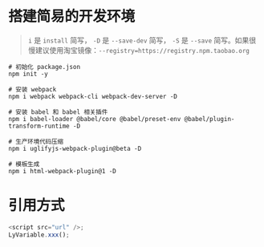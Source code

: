# 搭建简易的开发环境

> `i` 是 `install` 简写， `-D` 是 `--save-dev` 简写， `-S` 是 `--save` 简写。如果很慢建议使用淘宝镜像：`--registry=https://registry.npm.taobao.org`

```shell
# 初始化 package.json
npm init -y

# 安装 webpack
npm i webpack webpack-cli webpack-dev-server -D

# 安装 babel 和 babel 相关插件
npm i babel-loader @babel/core @babel/preset-env @babel/plugin-transform-runtime -D

# 生产环境代码压缩
npm i uglifyjs-webpack-plugin@beta -D

# 模板生成
npm i html-webpack-plugin@1 -D
```

# 引用方式

```javascript
<script src="url" />;
LyVariable.xxx();
```
